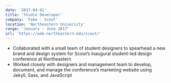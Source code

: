 ```yaml
---
date: '2017-04-01'
title: 'Studio Developer'
company: 'Fake - Scout'
location: 'Northeastern University'
range: 'January - June 2017'
url: 'https://web.northeastern.edu/scout/'
---
```


- Collaborated with a small team of student designers to spearhead a new brand and design system for Scout’s inaugural student-led design conference at Northeastern
- Worked closely with designers and management team to develop, document, and manage the conference’s marketing website using Jekyll, Sass, and JavaScript
